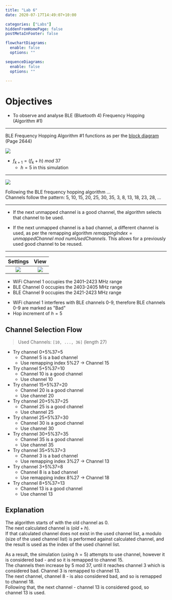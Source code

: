 ```yaml
---
title: "Lab 6"
date: 2020-07-17T14:49:07+10:00

categories: ["Labs"]
hiddenFromHomePage: false
postMetaInFooter: false

flowchartDiagrams:
  enable: false
  options: ""

sequenceDiagrams: 
  enable: false
  options: ""

---
```


# Objectives

* To observe and analyse BLE (Bluetooth 4) Frequency Hopping (Algorithm #1)

---

BLE Frequency Hopping Algorithm #1 functions as per the [block diagram](https://inst.eecs.berkeley.edu/~ee290c/sp18/note/BLE_Vol6.pdf) (Page 2644)

![](2020-07-17_15-16-48.png)

* $f_{k+1} = (f_k + h)\ mod\ 37$
  * $h = 5$ in this simulation

---

![](Snipaste_2020-07-17_14-09-43.png)

Following the BLE frequency hopping algorithm ...  
Channels follow the pattern: 5, 10, 15, 20, 25, 30, 35, 3, 8, 13, 18, 23, 28, ...

---

* If the next unmapped channel is a good channel, the algorithm selects that channel to be used.

* If the next unmapped channel is a bad channel, a different channel is used, as per the remapping algorithm $remappingIndex = unmappedChannel\ mod\ numUsedChannels$. This allows for a previously used good channel to be reused.

---

|Settings|View|
|:---:|:---:|
|![](Snipaste_2020-07-17_14-22-38.png)|![](Snipaste_2020-07-17_14-22-21.png)|

- WiFi Channel 1 occupies the 2401–2423 MHz range
- BLE Channel 0 occupies the 2403-2405 MHz range
- BLE Channel 9 occupies the 2421-2423 MHz range

* WiFi channel 1 interferes with BLE channels 0-9, therefore BLE channels 0-9 are marked as "Bad"
* Hop increment of $h = 5$

Channel Selection Flow
---

> Used Channels: `[10, ..., 36]` (length 27)

* Try channel 0+5%37=5
  * Channel 5 is a bad channel
  * Use remapping index 5%27 -> Channel 15
* Try channel 5+5%37=10
  * Channel 10 is a good channel
  * Use channel 10
* Try channel 15+5%37=20
  * Channel 20 is a good channel
  * Use channel 20
* Try channel 20+5%37=25
  * Channel 25 is a good channel
  * Use channel 25
* Try channel 25+5%37=30
  * Channel 30 is a good channel
  * Use channel 30
* Try channel 30+5%37=35
  * Channel 35 is a good channel
  * Use channel 35
* Try channel 35+5%37=3
  * Channel 3 is a bad channel
  * Use remapping index 3%27 -> Channel 13
* Try channel 3+5%37=8
  * Channel 8 is a bad channel
  * Use remapping index 8%27 -> Channel 18
* Try channel 8+5%37=13
  * Channel 13 is a good channel
  * Use channel 13

Explanation
---

The algorithm starts of with the old channel as 0.  
The next calculated channel is $(old+h)%37$.  
If that calculated channel does not exist in the used channel list, a modulo (size of the used channel list) is performed against calculated channel, and the result is used as the index of the used channel list.

As a result, the simulation (using $h=5$) attempts to use channel, however it is considered bad - and so it is remapped to channel 15.  
The channels then increase by 5 mod 37, until it reaches channel 3 which is considered bad. Channel 3 is remapped to channel 13.  
The next channel, channel 8 - is also considered bad, and so is remapped to channel 18.  
Following that, the next channel - channel 13 is considered good, so channel 13 is used.
